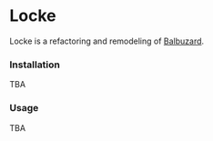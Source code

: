 Locke
=====

Locke is a refactoring and remodeling of [Balbuzard](https://github.com/decalage2/balbuzard).

### Installation

TBA

### Usage

TBA
